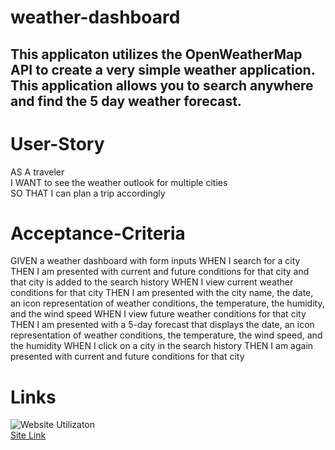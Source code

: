 # weather-dashboard

This applicaton utilizes the OpenWeatherMap API to create a very simple weather application. This application allows you to search anywhere and find the 5 day weather forecast.
--

# User-Story

AS A traveler <br>
I WANT to see the weather outlook for multiple cities <br>
SO THAT I can plan a trip accordingly 

# Acceptance-Criteria

GIVEN a weather dashboard with form inputs
WHEN I search for a city
THEN I am presented with current and future conditions for that city and that city is added to the search history
WHEN I view current weather conditions for that city
THEN I am presented with the city name, the date, an icon representation of weather conditions, the temperature, the humidity, and the wind speed
WHEN I view future weather conditions for that city
THEN I am presented with a 5-day forecast that displays the date, an icon representation of weather conditions, the temperature, the wind speed, and the humidity
WHEN I click on a city in the search history
THEN I am again presented with current and future conditions for that city


# Links

![Website Utilizaton](image.png) <br>
[Site Link](https://authorixed.github.io/weather-dashboard/)